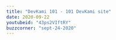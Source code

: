 ```yaml
---
title: "DevKami 101 - 101 DevKami site"
date: 2020-09-22
youtubeid: "43ps2VIftRY"
buzzcorner: "sept-24-2020" 
---
```

